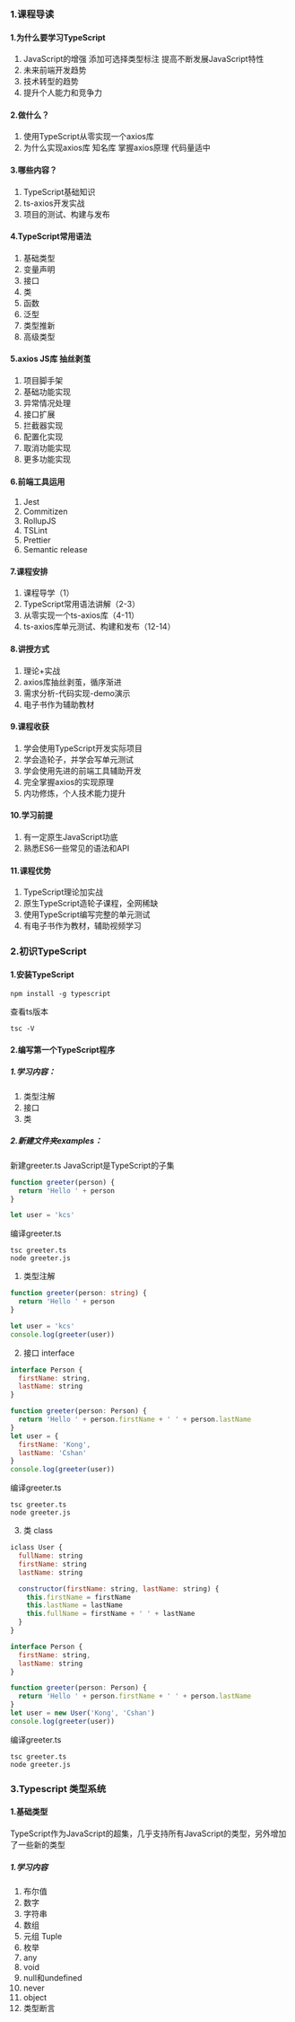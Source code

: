 ### 1.课程导读
#### 1.为什么要学习TypeScript
1. JavaScript的增强
添加可选择类型标注
提高不断发展JavaScript特性
2. 未来前端开发趋势
3. 技术转型的趋势
4. 提升个人能力和竞争力

#### 2.做什么？
1. 使用TypeScript从零实现一个axios库
2. 为什么实现axios库
知名库
掌握axios原理
代码量适中

#### 3.哪些内容？
1. TypeScript基础知识
2. ts-axios开发实战
3. 项目的测试、构建与发布

#### 4.TypeScript常用语法
1. 基础类型
2. 变量声明
3. 接口
4. 类
5. 函数
6. 泛型
7. 类型推新
8. 高级类型

#### 5.axios JS库 抽丝剥茧
1. 项目脚手架
2. 基础功能实现
3. 异常情况处理
4. 接口扩展
5. 拦截器实现
6. 配置化实现
7. 取消功能实现
8. 更多功能实现

#### 6.前端工具运用
1. Jest
2. Commitizen
3. RollupJS
4. TSLint
5. Prettier
6. Semantic release

#### 7.课程安排
1. 课程导学（1）
2. TypeScript常用语法讲解（2-3）
3. 从零实现一个ts-axios库（4-11）
4. ts-axios库单元测试、构建和发布（12-14）

#### 8.讲授方式
1. 理论+实战
2. axios库抽丝剥茧，循序渐进
3. 需求分析-代码实现-demo演示
4. 电子书作为辅助教材

#### 9.课程收获
1. 学会使用TypeScript开发实际项目
2. 学会造轮子，并学会写单元测试
3. 学会使用先进的前端工具辅助开发
4. 完全掌握axios的实现原理
5. 内功修炼，个人技术能力提升

#### 10.学习前提
1. 有一定原生JavaScript功底
2. 熟悉ES6一些常见的语法和API

#### 11.课程优势
1. TypeScript理论加实战
2. 原生TypeScript造轮子课程，全网稀缺
3. 使用TypeScript编写完整的单元测试
4. 有电子书作为教材，辅助视频学习

### 2.初识TypeScript
#### 1.安装TypeScript
``` shell
npm install -g typescript
```
查看ts版本
``` shell
tsc -V
```
#### 2.编写第一个TypeScript程序
##### 1.学习内容：
1. 类型注解
2. 接口
3. 类

##### 2.新建文件夹examples：
新建greeter.ts
JavaScript是TypeScript的子集
``` typescript
function greeter(person) {
  return 'Hello ' + person
}

let user = 'kcs'
```
编译greeter.ts
``` shell
tsc greeter.ts
node greeter.js
```
1. 类型注解
``` typescript
function greeter(person: string) {
  return 'Hello ' + person
}

let user = 'kcs'
console.log(greeter(user))
```
2. 接口 interface
``` javascript
interface Person {
  firstName: string,
  lastName: string
}

function greeter(person: Person) {
  return 'Hello ' + person.firstName + ' ' + person.lastName
}
let user = {
  firstName: 'Kong',
  lastName: 'Cshan'
}
console.log(greeter(user))
```
编译greeter.ts
``` shell
tsc greeter.ts
node greeter.js
```
3. 类 class
``` javascript
iclass User {
  fullName: string
  firstName: string
  lastName: string

  constructor(firstName: string, lastName: string) {
    this.firstName = firstName
    this.lastName = lastName
    this.fullName = firstName + ' ' + lastName
  }
}

interface Person {
  firstName: string,
  lastName: string
}

function greeter(person: Person) {
  return 'Hello ' + person.firstName + ' ' + person.lastName
}
let user = new User('Kong', 'Cshan')
console.log(greeter(user))
```
编译greeter.ts
``` shell
tsc greeter.ts
node greeter.js
```

### 3.Typescript 类型系统
#### 1.基础类型
TypeScript作为JavaScript的超集，几乎支持所有JavaScript的类型，另外增加了一些新的类型

##### 1.学习内容
1. 布尔值
2. 数字
3. 字符串
4. 数组
5. 元组 Tuple
6. 枚举
7. any
8. void
9. null和undefined
10. never
11. object
12. 类型断言

